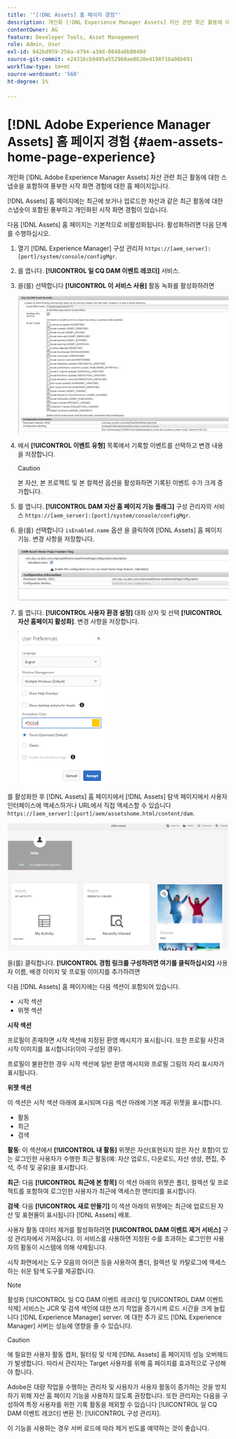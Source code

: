 ```yaml
---
title: '"[!DNL Assets] 홈 페이지 경험"'
description: 개인화 [!DNL Experience Manager Assets] 자산 관련 최근 활동에 대한 스냅숏을 포함하여 풍부한 시작 화면 환경을 위한 홈 페이지입니다.
contentOwner: AG
feature: Developer Tools, Asset Management
role: Admin, User
exl-id: 042bd959-256a-4794-a34d-0848a6b8840d
source-git-commit: e24316cb9495a552960ae0620e4198f10a08b691
workflow-type: tm+mt
source-wordcount: '560'
ht-degree: 1%

---
```


# [!DNL Adobe Experience Manager Assets] 홈 페이지 경험 {#aem-assets-home-page-experience}

개인화 [!DNL Adobe Experience Manager Assets] 자산 관련 최근 활동에 대한 스냅숏을 포함하여 풍부한 시작 화면 경험에 대한 홈 페이지입니다.

[!DNL Assets] 홈 페이지에는 최근에 보거나 업로드한 자산과 같은 최근 활동에 대한 스냅숏이 포함된 풍부하고 개인화된 시작 화면 경험이 있습니다.

다음 [!DNL Assets] 홈 페이지는 기본적으로 비활성화됩니다. 활성화하려면 다음 단계를 수행하십시오.

1. 열기 [!DNL Experience Manager] 구성 관리자 `https://[aem_server]:[port]/system/console/configMgr`.
1. 를 엽니다. **[!UICONTROL 일 CQ DAM 이벤트 레코더]** 서비스.
1. 을(를) 선택합니다 **[!UICONTROL 이 서비스 사용]** 활동 녹화를 활성화하려면

   ![chlimage_1-250](assets/chlimage_1-250.png)

1. 에서 **[!UICONTROL 이벤트 유형]** 목록에서 기록할 이벤트를 선택하고 변경 내용을 저장합니다.

   >[!CAUTION]
   >
   >본 자산, 본 프로젝트 및 본 컬렉션 옵션을 활성화하면 기록된 이벤트 수가 크게 증가합니다.

1. 를 엽니다. **[!UICONTROL DAM 자산 홈 페이지 기능 플래그]** 구성 관리자의 서비스 `https://[aem_server]:[port]/system/console/configMgr`.
1. 을(를) 선택합니다 `isEnabled.name` 옵션 을 클릭하여 [!DNL Assets] 홈 페이지 기능. 변경 사항을 저장합니다.

   ![chlimage_1-251](assets/chlimage_1-251.png)

1. 를 엽니다. **[!UICONTROL 사용자 환경 설정]** 대화 상자 및 선택 **[!UICONTROL 자산 홈페이지 활성화]**. 변경 사항을 저장합니다.

   ![사용자 환경 설정 대화 상자에서 자산 홈 페이지 활성화](assets/Annotation-color.png)

를 활성화한 후 [!DNL Assets] 홈 페이지에서 [!DNL Assets] 탐색 페이지에서 사용자 인터페이스에 액세스하거나 URL에서 직접 액세스할 수 있습니다 `https://[aem_server]:[port]/aem/assetshome.html/content/dam`.

![자산 사용자 인터페이스에서 경험 링크 구성](assets/config-experience-link.png)

을(를) 클릭합니다. **[!UICONTROL 경험 링크를 구성하려면 여기를 클릭하십시오]** 사용자 이름, 배경 이미지 및 프로필 이미지를 추가하려면

다음 [!DNL Assets] 홈 페이지에는 다음 섹션이 포함되어 있습니다.

* 시작 섹션
* 위젯 섹션

**시작 섹션**

프로필이 존재하면 시작 섹션에 지정된 환영 메시지가 표시됩니다. 또한 프로필 사진과 시작 이미지를 표시합니다(이미 구성된 경우).

프로필이 불완전한 경우 시작 섹션에 일반 환영 메시지와 프로필 그림의 자리 표시자가 표시됩니다.

**위젯 섹션**

이 섹션은 시작 섹션 아래에 표시되며 다음 섹션 아래에 기본 제공 위젯을 표시합니다.

* 활동
* 최근
* 검색

**활동**: 이 섹션에서 **[!UICONTROL 내 활동]** 위젯은 자산(표현되지 않은 자산 포함)이 있는 로그인한 사용자가 수행한 최근 활동(예: 자산 업로드, 다운로드, 자산 생성, 편집, 주석, 주석 및 공유)을 표시합니다.

**최근**: 다음 **[!UICONTROL 최근에 본 항목]** 이 섹션 아래의 위젯은 폴더, 컬렉션 및 프로젝트를 포함하여 로그인한 사용자가 최근에 액세스한 엔티티를 표시합니다.

**검색**: 다음 **[!UICONTROL 새로 만들기]** 이 섹션 아래의 위젯에는 최근에 업로드된 자산 및 표현물이 표시됩니다 [!DNL Assets] 배포.

사용자 활동 데이터 제거를 활성화하려면 **[!UICONTROL DAM 이벤트 제거 서비스]** 구성 관리자에서 가져옵니다. 이 서비스를 사용하면 지정된 수를 초과하는 로그인한 사용자의 활동이 시스템에 의해 삭제됩니다.

시작 화면에서는 도구 모음의 아이콘 등을 사용하여 폴더, 컬렉션 및 카탈로그에 액세스하는 쉬운 탐색 도구를 제공합니다.

>[!NOTE]
>
>활성화 [!UICONTROL 일 CQ DAM 이벤트 레코더] 및 [!UICONTROL DAM 이벤트 삭제] 서비스는 JCR 및 검색 색인에 대한 쓰기 작업을 증가시켜 로드 시간을 크게 늘립니다 [!DNL Experience Manager] server. 에 대한 추가 로드 [!DNL Experience Manager] 서버는 성능에 영향을 줄 수 있습니다.

>[!CAUTION]
>
>에 필요한 사용자 활동 캡처, 필터링 및 삭제 [!DNL Assets] 홈 페이지의 성능 오버헤드가 발생합니다. 따라서 관리자는 Target 사용자를 위해 홈 페이지를 효과적으로 구성해야 합니다.
>
>Adobe은 대량 작업을 수행하는 관리자 및 사용자가 사용자 활동이 증가하는 것을 방지하기 위해 자산 홈 페이지 기능을 사용하지 않도록 권장합니다. 또한 관리자는 다음을 구성하여 특정 사용자를 위한 기록 활동을 제외할 수 있습니다 [!UICONTROL 일 CQ DAM 이벤트 레코더] 변환 전: [!UICONTROL 구성 관리자].
>
>이 기능을 사용하는 경우 서버 로드에 따라 제거 빈도를 예약하는 것이 좋습니다.

